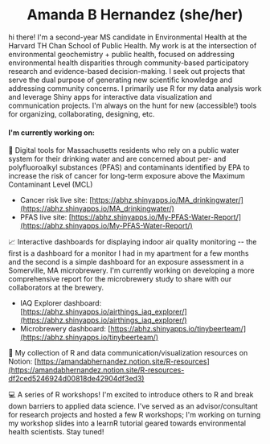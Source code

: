 <h1 align="center"> Amanda B Hernandez (she/her) </h1>

<!-- <h2 align="center">  </h2> --> 

hi there! I'm a second-year MS candidate in Environmental Health at the Harvard TH Chan School of Public Health. My work is at the intersection of environmental geochemistry + public health, focused on addressing environmental health disparities through community-based participatory research and evidence-based decision-making. I seek out projects that serve the dual purpose of generating new scientific knowledge and addressing community concerns. I primarily use R for my data analysis work and leverage Shiny apps for interactive data visualization and communication projects. I'm always on the hunt for new (accessible!) tools for organizing, collaborating, designing, etc. 

#### I'm currently working on: 

🚰 Digital tools for Massachusetts residents who rely on a public water system for their drinking water and are concerned about per- and polyfluoroalkyl substances (PFAS) and contaminants identified by EPA to increase the risk of cancer for long-term exposure above the Maximum Contaminant Level (MCL) 
  - Cancer risk live site: [https://abhz.shinyapps.io/MA_drinkingwater/](https://abhz.shinyapps.io/MA_drinkingwater/)
  - PFAS live site: [https://abhz.shinyapps.io/My-PFAS-Water-Report/](https://abhz.shinyapps.io/My-PFAS-Water-Report/) 


📈 Interactive dashboards for displaying indoor air quality monitoring -- the first is a dashboard for a monitor I had in my apartment for a few months and the second is a simple dashboard for an exposure assessment in a Somerville, MA microbrewery. I'm currently working on developing a more comprehensive report for the microbrewery study to share with our collaborators at the brewery. 
  - IAQ Explorer dashboard: [https://abhz.shinyapps.io/airthings_iaq_explorer/](https://abhz.shinyapps.io/airthings_iaq_explorer/)
  - Microbrewery dashboard: [https://abhz.shinyapps.io/tinybeerteam/](https://abhz.shinyapps.io/tinybeerteam/)


📝 My collection of R and data communication/visualization resources on Notion: [https://amandabhernandez.notion.site/R-resources](https://amandabhernandez.notion.site/R-resources-df2ced5246924d00818de42904df3ed3)


💻 A series of R workshops! I'm excited to introduce others to R and break down barriers to applied data science. I've served as an advisor/consultant for research projects and hosted a few R workshops; I'm working on turning my workshop slides into a learnR tutorial geared towards environmental health scientists. Stay tuned! 
